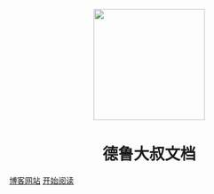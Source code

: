<p align="center">
<img src="https://timgsa.baidu.com/timg?image&quality=80&size=b9999_10000&sec=1586940927636&di=4cbe6589172fd55ea60776d57a507bc8&imgtype=0&src=http%3A%2F%2Fbpic.588ku.com%2Felement_origin_min_pic%2F16%2F09%2F21%2F1657e24502aafb3.jpg" width="200" height="200"/>
</p>
<h1 align="center">德鲁大叔文档</h1>

[博客网站](http://kyriemtx.com/)
[开始阅读](#德鲁大叔文档)



